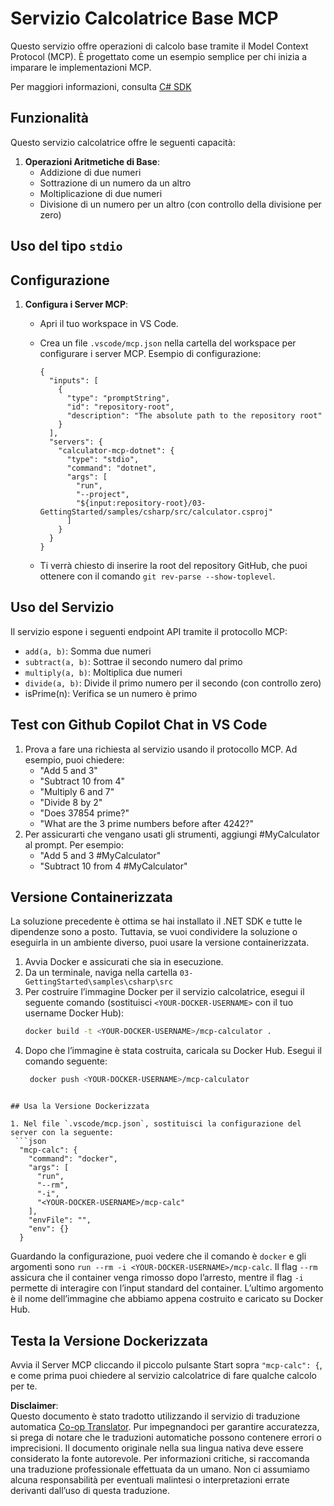 <!--
CO_OP_TRANSLATOR_METADATA:
{
  "original_hash": "882aae00f1d3f007e20d03b883f44afa",
  "translation_date": "2025-07-13T22:15:48+00:00",
  "source_file": "03-GettingStarted/samples/csharp/README.md",
  "language_code": "it"
}
-->
# Servizio Calcolatrice Base MCP

Questo servizio offre operazioni di calcolo base tramite il Model Context Protocol (MCP). È progettato come un esempio semplice per chi inizia a imparare le implementazioni MCP.

Per maggiori informazioni, consulta [C# SDK](https://github.com/modelcontextprotocol/csharp-sdk)

## Funzionalità

Questo servizio calcolatrice offre le seguenti capacità:

1. **Operazioni Aritmetiche di Base**:
   - Addizione di due numeri
   - Sottrazione di un numero da un altro
   - Moltiplicazione di due numeri
   - Divisione di un numero per un altro (con controllo della divisione per zero)

## Uso del tipo `stdio`
  
## Configurazione

1. **Configura i Server MCP**:
   - Apri il tuo workspace in VS Code.
   - Crea un file `.vscode/mcp.json` nella cartella del workspace per configurare i server MCP. Esempio di configurazione:

     ```jsonc
     {
       "inputs": [
         {
           "type": "promptString",
           "id": "repository-root",
           "description": "The absolute path to the repository root"
         }
       ],
       "servers": {
         "calculator-mcp-dotnet": {
           "type": "stdio",
           "command": "dotnet",
           "args": [
             "run",
             "--project",
             "${input:repository-root}/03-GettingStarted/samples/csharp/src/calculator.csproj"
           ]
         }
       }
     }
     ```

   - Ti verrà chiesto di inserire la root del repository GitHub, che puoi ottenere con il comando `git rev-parse --show-toplevel`.

## Uso del Servizio

Il servizio espone i seguenti endpoint API tramite il protocollo MCP:

- `add(a, b)`: Somma due numeri
- `subtract(a, b)`: Sottrae il secondo numero dal primo
- `multiply(a, b)`: Moltiplica due numeri
- `divide(a, b)`: Divide il primo numero per il secondo (con controllo zero)
- isPrime(n): Verifica se un numero è primo

## Test con Github Copilot Chat in VS Code

1. Prova a fare una richiesta al servizio usando il protocollo MCP. Ad esempio, puoi chiedere:
   - "Add 5 and 3"
   - "Subtract 10 from 4"
   - "Multiply 6 and 7"
   - "Divide 8 by 2"
   - "Does 37854 prime?"
   - "What are the 3 prime numbers before after 4242?"
2. Per assicurarti che vengano usati gli strumenti, aggiungi #MyCalculator al prompt. Per esempio:
   - "Add 5 and 3 #MyCalculator"
   - "Subtract 10 from 4 #MyCalculator"

## Versione Containerizzata

La soluzione precedente è ottima se hai installato il .NET SDK e tutte le dipendenze sono a posto. Tuttavia, se vuoi condividere la soluzione o eseguirla in un ambiente diverso, puoi usare la versione containerizzata.

1. Avvia Docker e assicurati che sia in esecuzione.
1. Da un terminale, naviga nella cartella `03-GettingStarted\samples\csharp\src`
1. Per costruire l’immagine Docker per il servizio calcolatrice, esegui il seguente comando (sostituisci `<YOUR-DOCKER-USERNAME>` con il tuo username Docker Hub):
   ```bash
   docker build -t <YOUR-DOCKER-USERNAME>/mcp-calculator .
   ``` 
1. Dopo che l’immagine è stata costruita, caricala su Docker Hub. Esegui il comando seguente:
   ```bash
    docker push <YOUR-DOCKER-USERNAME>/mcp-calculator
  ```

## Usa la Versione Dockerizzata

1. Nel file `.vscode/mcp.json`, sostituisci la configurazione del server con la seguente:
   ```json
    "mcp-calc": {
      "command": "docker",
      "args": [
        "run",
        "--rm",
        "-i",
        "<YOUR-DOCKER-USERNAME>/mcp-calc"
      ],
      "envFile": "",
      "env": {}
    }
   ```
   Guardando la configurazione, puoi vedere che il comando è `docker` e gli argomenti sono `run --rm -i <YOUR-DOCKER-USERNAME>/mcp-calc`. Il flag `--rm` assicura che il container venga rimosso dopo l’arresto, mentre il flag `-i` permette di interagire con l’input standard del container. L’ultimo argomento è il nome dell’immagine che abbiamo appena costruito e caricato su Docker Hub.

## Testa la Versione Dockerizzata

Avvia il Server MCP cliccando il piccolo pulsante Start sopra `"mcp-calc": {`, e come prima puoi chiedere al servizio calcolatrice di fare qualche calcolo per te.

**Disclaimer**:  
Questo documento è stato tradotto utilizzando il servizio di traduzione automatica [Co-op Translator](https://github.com/Azure/co-op-translator). Pur impegnandoci per garantire accuratezza, si prega di notare che le traduzioni automatiche possono contenere errori o imprecisioni. Il documento originale nella sua lingua nativa deve essere considerato la fonte autorevole. Per informazioni critiche, si raccomanda una traduzione professionale effettuata da un umano. Non ci assumiamo alcuna responsabilità per eventuali malintesi o interpretazioni errate derivanti dall’uso di questa traduzione.
